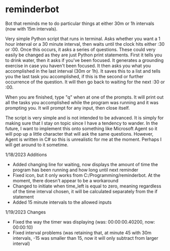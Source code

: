 # reminderbot
Bot that reminds me to do particular things at either 30m or 1h intervals (now with 15m intervals).

Very simple Python script that runs in terminal. Asks whether you want a 1 hour interval or a 30 minute interval, then waits until the clock hits either :30 or :00.
Once this occurs, it asks a series of questions. These could very easily be changed as they are just Python print statements.
First it tells you to drink water, then it asks if you've been focused. It generates a grounding exercise in case you haven't been focused.
It then asks you what you accomplished in the last interval (30m or 1h). 
It saves this to a list and tells you the last task you accomplished, if this is the second or further occurrence of the question.
It will then go back to waiting for the next :30 or :00.

When you are finished, type "q" when at one of the prompts. It will print out all the tasks you accomplished while the program was running and it was prompting you.
It will prompt for any input, then close itself.

The script is very simple and is not intended to be advanced. It is simply for making sure that I stay on topic since I have a tendency to wander.
In the future, I want to implement this onto something like Microsoft Agent so it will pop up a little character that will ask the same questions.
However, Agent is written in C# so this is unrealistic for me at the moment. Perhaps I will get around to it sometime.
  
1/18/2023 Additions  
- Added changing line for waiting, now displays the amount of time the program has been running and how long until next reminder  
- Fixed icon, but it only works from C:/Programming/reminderbot. At the moment, there doesn't appear to be a workaround  
- Changed to initiate when time_left is equal to zero, meaning regardless of the time interval chosen, it will be calculated separately from the if statement
- Added 15 minute intervals to the allowed inputs  
  
1/19/2023 Changes  
- Fixed the way the timer was displaying (was: 00:00:00.40200, now: 00:00:10)  
- Fixed interval problems (was retaining that, at minute 45 with 30m intervals, -15 was smaller than 15, now it will only subtract from larger interval)  
